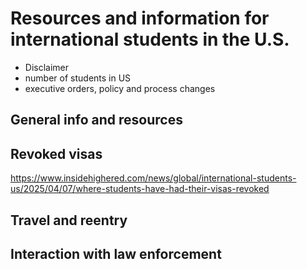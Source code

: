 # Resources and information for international students in the U.S.

- Disclaimer
- number of students in US
- executive orders, policy and process changes

## General info and resources

## Revoked visas
https://www.insidehighered.com/news/global/international-students-us/2025/04/07/where-students-have-had-their-visas-revoked

## Travel and reentry

## Interaction with law enforcement
